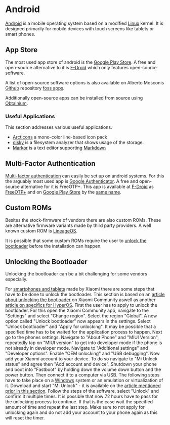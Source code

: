 # Android

[Android](https://www.android.com/) is a mobile operating system based on a modified
[Linux](/wiki/linux.md) kernel.
It is designed primarily for mobile devices with touch screens like tablets or smart phones.

## App Store

The most used app store of android is the [Google Play Store](https://play.google.com/).
A free and open-source alternative to it is [F-Droid](/wiki/android/f-droid.md) which only features
open-source software.

A list of open-source software options is also available on Alberto Mosconis
[Github](/wiki/git.md#server-with-web-interface) repository
[foss apps](https://github.com/albertomosconi/foss-apps/tree/main).

Additionally open-source apps can be installed from source using
[Obtainium](https://github.com/ImranR98/Obtainium).

### Useful Applications

This section addresses various useful applications.

- [Arcticons](https://github.com/Donnnno/Arcticons) a mono-color line-based icon pack
- [disky](https://github.com/newhinton/disky) is a filesystem analyzer that shows usage of the
  storage.
- [Markor](https://github.com/gsantner/markor) is a text editor supporting
  [Markdown](/wiki/markup_language.md)

## Multi-Factor Authentication

[Multi-factor authentication](/wiki/multi-factor_authentication.md) can easily be set up on android
systems.
For this the arguably most used app is
[Google Authenticator](https://play.google.com/store/apps/details?id=com.google.android.apps.authenticator2&hl=de&gl=US).
A free and open-source alternative for it is FreeOTP+.
This app is available at [F-Droid](/wiki/android/f-droid.md) as
[FreeOTP+](https://f-droid.org/de/packages/org.liberty.android.freeotpplus/) and on
[Google Play Store](#app-store) by the
[same name](https://f-droid.org/de/packages/org.liberty.android.freeotpplus/).

## Custom ROMs

Besites the stock-firmware of vendors there are also custom ROMs.
These are alternative firmware variants made by third party providers.
A well known custom ROM is [LineageOS](/wiki/android/lineageos.md).

It is possible that some custom ROMs require the user to
[unlock the bootloader](#unlocking-the-bootloader) before the installation can happen.

## Unlocking the Bootloader

Unlocking the bootloader can be a bit challenging for some vendors especially.

For [smartphones and tablets](/wiki/smart_devices.md#smartphones-and-tablet-computers) made by
Xiaomi there are some steps that have to be done to unlock the bootloader.
This section is based on an
[article about unlocking the bootloader](https://new.c.mi.com/global/post/101245) on Xiaomi
Community aswell as another
[article on specifics for HyperOS](https://xiaomiui.net/how-unlock-bootloader-xiaomi-hyperos-53493/).
First the user has to apply to unlock the bootloader.
For this open the Xiaomi Community app, navigate to the "Settings" and select "Change region".
Select the region "Global".
A new option called "Unlock bootloader" now appears in the settings.
Select "Unlock bootloader" and "Apply for unlocking".
It may be possible that a specified time has to be waited for the application process to happen.
Next go to the phones settings.
Navigate to "About Phone" and "MIUI Version", repeatedly tap on "MIUI version" to get into
developer mode if the phone is not already in developer mode.
Navigate to "Additional settings" and "Developer options".
Enable "OEM unlocking" and "USB debugging".
Now add your Xiaomi account to your device.
To do so navigate to "Mi Unlock status" and agree then "Add account and device".
Shutdown your phone and boot into "Fastboot" by holding down the volume down button and the power
button.
Then connect it to a computer via USB.
The following steps have to take place on a [Windows](/wiki/windows.md) system or an emulation or
virtualization of it.
Download and start "Mi Unlock" - it is available on the
[article mentioned prior in this section](https://new.c.mi.com/global/post/101245).
Follow the steps of the software, select "Unlock" and confirm it multiple times.
It is possible that now 72 hours have to pass for the unlocking process to continue.
If that is the case wait the specified amount of time and repeat the last step.
Make sure to not apply for unlocking again and do not add your account to your phone again as this
will reset the timer.
